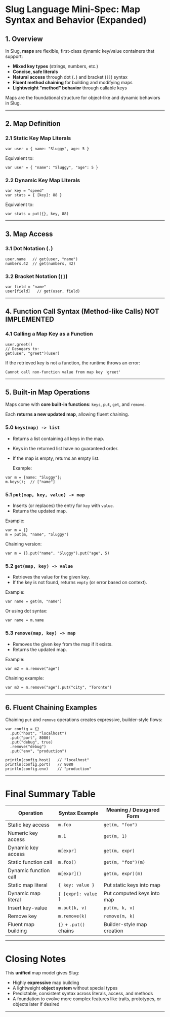 # Slug Language Mini-Spec: Map Syntax and Behavior (Expanded)

## 1. Overview

In Slug, **maps** are flexible, first-class dynamic key/value containers that support:

- **Mixed key types** (strings, numbers, etc.)
- **Concise, safe literals**
- **Natural access** through dot (`.`) and bracket (`[]`) syntax
- **Fluent method chaining** for building and modifying maps
- **Lightweight "method" behavior** through callable keys

Maps are the foundational structure for object-like and dynamic behaviors in Slug.

---

## 2. Map Definition

### 2.1 Static Key Map Literals

```slug
var user = { name: "Sluggy", age: 5 }
```

Equivalent to:

```slug
var user = { "name": "Sluggy", "age": 5 }
```

### 2.2 Dynamic Key Map Literals

```slug
var key = "speed"
var stats = { [key]: 88 }
```

Equivalent to:

```slug
var stats = put({}, key, 88)
```

---

## 3. Map Access

### 3.1 Dot Notation (`.`)

```slug
user.name   // get(user, "name")
numbers.42  // get(numbers, 42)
```

### 3.2 Bracket Notation (`[]`)

```slug
var field = "name"
user[field]   // get(user, field)
```

---

## 4. Function Call Syntax (Method-like Calls) **NOT IMPLEMENTED**

### 4.1 Calling a Map Key as a Function

```slug
user.greet()
// Desugars to:
get(user, "greet")(user)
```

If the retrieved key is not a function, the runtime throws an error:

```
Cannot call non-function value from map key 'greet'
```

---

## 5. Built-in Map Operations

Maps come with **core built-in functions**: `keys`, `put`, `get`, and `remove`.

Each **returns a new updated map**, allowing fluent chaining.

### 5.0 `keys(map) -> list`

- Returns a list containing all keys in the map.
- Keys in the returned list have no guaranteed order.
- If the map is empty, returns an empty list.

  Example:

```slug
var m = {name: "Sluggy"};
m.keys();  // ["name"]
```

### 5.1 `put(map, key, value) -> map`

- Inserts (or replaces) the entry for `key` with `value`.
- Returns the updated map.

Example:

```slug
var m = {}
m = put(m, "name", "Sluggy")
```

Chaining version:

```slug
var m = {}.put("name", "Sluggy").put("age", 5)
```

### 5.2 `get(map, key) -> value`

- Retrieves the value for the given key.
- If the key is not found, returns `empty` (or error based on context).

Example:

```slug
var name = get(m, "name")
```

Or using dot syntax:

```slug
var name = m.name
```

### 5.3 `remove(map, key) -> map`

- Removes the given key from the map if it exists.
- Returns the updated map.

Example:

```slug
var m2 = m.remove("age")
```

Chaining example:

```slug
var m3 = m.remove("age").put("city", "Toronto")
```

---

## 6. Fluent Chaining Examples

Chaining `put` and `remove` operations creates expressive, builder-style flows:

```slug
var config = {}
  .put("host", "localhost")
  .put("port", 8080)
  .put("debug", true)
  .remove("debug")
  .put("env", "production")

println(config.host)   // "localhost"
println(config.port)   // 8080
println(config.env)    // "production"
```

---

# Final Summary Table

| Operation             | Syntax Example         | Meaning / Desugared Form   |
|-----------------------|------------------------|----------------------------|
| Static key access     | `m.foo`                | `get(m, "foo")`            |
| Numeric key access    | `m.1`                  | `get(m, 1)`                |
| Dynamic key access    | `m[expr]`              | `get(m, expr)`             |
| Static function call  | `m.foo()`              | `get(m, "foo")(m)`         |
| Dynamic function call | `m[expr]()`            | `get(m, expr)(m)`          |
| Static map literal    | `{ key: value }`       | Put static keys into map   |
| Dynamic map literal   | `{ [expr]: value }`    | Put computed keys into map |
| Insert key-value      | `m.put(k, v)`          | `put(m, k, v)`             |
| Remove key            | `m.remove(k)`          | `remove(m, k)`             |
| Fluent map building   | `{}` + `.put()` chains | Builder-style map creation |

---

# Closing Notes

This **unified** map model gives Slug:

- Highly **expressive** map building
- A lightweight **object system** without special types
- Predictable, consistent syntax across literals, access, and methods
- A foundation to evolve more complex features like traits, prototypes, or objects later if desired

---

